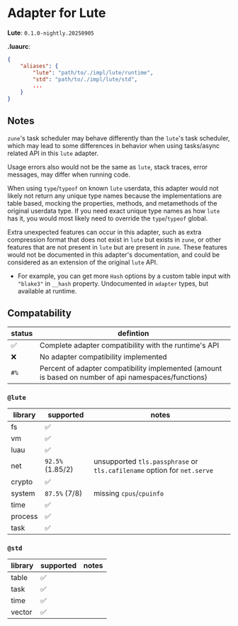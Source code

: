 # Adapter for Lute

**Lute**: `0.1.0-nightly.20250905`

**.luaurc**:
```json
{
    "aliases": {
        "lute": "path/to/./impl/lute/runtime",
        "std": "path/to/./impl/lute/std",
        ...
    }
}
```

## **Notes**
`zune`'s task scheduler may behave differently than the `lute`'s task scheduler, which may lead to some differences in behavior when using tasks/async related API in this `lute` adapter.

Usage errors also would not be the same as `lute`, stack traces, error messages, may differ when running code.

When using `type`/`typeof` on known `lute` userdata, this adapter would not likely not return any unique type names because the implementations are table based, mocking the properties, methods, and metamethods of the original userdata type. If you need exact unique type names as how `lute` has it, you would most likely need to override the `type`/`typeof` global.

Extra unexpected features can occur in this adapter, such as extra compression format that does not exist in `lute` but exists in `zune`, or other features that are not present in `lute` but are present in `zune`. These features would not be documented in this adapter's documentation, and could be considered as an extension of the original `lute` API.
- For example, you can get more `Hash` options by a custom table input with `"blake3"` in `__hash` property. Undocumented in `adapter` types, but available at runtime.

## **Compatability**
| status | defintion |
|--------|-----------|
| ✅ | Complete adapter compatibility with the runtime's API |
| ❌️ | No adapter compatibility implemented |
| `#%` | Percent of adapter compatibility implemented (amount is based on number of api namespaces/functions) |

### `@lute`
| library | supported | notes |
|---------|-----------|-------|
| fs | ✅ | |
| vm | ✅ | |
| luau | ✅ | |
| net | `92.5%` (1.85/2) | unsupported `tls.passphrase` or `tls.cafilename` option for `net.serve` |
| crypto | ✅ | |
| system | `87.5%` (7/8) | missing `cpus`/`cpuinfo` |
| time | ✅ | |
| process | ✅ | |
| task | ✅ | |
### `@std`
| library | supported | notes |
|---------|-----------|-------|
| table | ✅ | |
| task | ✅ | |
| time | ✅ | |
| vector | ✅ | |